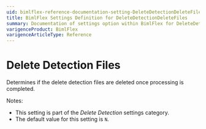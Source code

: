 ```yaml
---
uid: bimlflex-reference-documentation-setting-DeleteDetectionDeleteFiles
title: BimlFlex Settings Definition for DeleteDetectionDeleteFiles
summary: Documentation of settings option within BimlFlex for DeleteDetectionDeleteFiles
varigenceProduct: BimlFlex
varigenceArticleType: Reference
---
```


# Delete Detection Files

Determines if the delete detection files are deleted once processing is completed.

Notes:

* This setting is part of the *Delete Detection* settings category.
* The default value for this setting is `N`.
